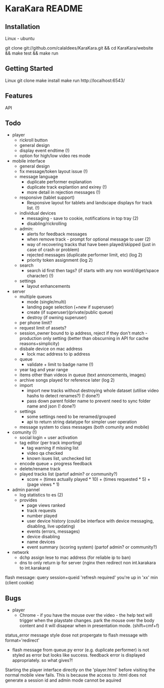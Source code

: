 KaraKara README
===============

Installation
------------

Linux - ubuntu

git clone git://github.com/calaldees/KaraKara.git && cd KaraKara/website && make test && make run


Getting Started
---------------

Linux
git clone <git repo>
make install
make run
http://localhost:6543/


Features
--------

API


Todo
----

* player
  * rickroll button
  * general design
  * display event endtime (!)
  * option for high/low video res mode
* mobile interface
  * general design
  * fix message/token layout issue (!)
  * message language
    * duplicate performer explanation
    * duplicate track explantion and exirey (!)
    * more detail in rejection messages (!)
  * responsive (tablet support)
    * Responsive layout for tablets and landscape displays for track list. (!)
  * individual devices
    * messaging - save to cookie, notifications in top tray (2)
    * disabling/rickrolling
  * admin:
    * alerts for feedback messages
    * when remove track - prompt for optional message to user (2)
    * way of recovering tracks that have been played/skipped (just in case of crash or problem)
    * rejected messages (duplicate performer limit, etc) (log 2)
    * priority token assignment (log 2)
  * search
    * search id first then tags? (if starts with any non word/diget/space character) (!)
  * settings
    * layout enhancements
* server
  * multiple queues
    * mode (single/multi)
    * landing page selection (+new if superuser)
    * create (if superuser)(private/public queue)
    * destroy (if owning superuser)
  * per phone limit?
  * request limit of assets?
  * session_owner bound to ip address, reject if they don't match - production only setting (better than obscurning in API for cache reasons+simplicity)
  * disbale device on mac address
    * lock mac address to ip address
  * queue
    * validate + limit to badge name (!)
  * year tag and year range
  * items other than videos in queue (text annoncements, images)
  * archive songs played for reference later (log 2)
  * import
    * import new tracks without destroying whole dataset (utilise video hashs to detect renames?) (! done?)
    * pass down parent folder name to prevent need to sync folder name and json (! done?)
  * settings
    * some settings need to be renamed/grouped
    * api to return string datatype for simpler user operation
  * message system to class messages (both comunity and mobile)
* comunity (!)
  * social login + user activation
  * tag editor (per track importing)
    * tag warning if missing list
    * video qa checked
    * known isues list, unchecked list
  * encode queue + progress feedback
  * delete/rename track
  * played tracks list (partof admin? or community?)
    * score = (times actually played * 10) + (times requested * 5) + (page views * 1)
* admin pannel
  * log statistics to es (2)
  * provides
    * page views ranked
    * track requests
    * number played
    * user device history (could be interface with device messaging, disabling, live updating)
    * events (errors, messages)
    * device disabling
    * name devices
    * event summary (scoring system) (partof admin? or community?)
* network
  * dchp assign lese to mac address (for reliable ip to ban)
  * dns to only return ip for server (nginx then redirect non int.karakara to int.karakara)



flash message:
  query session+queid 'refresh required'
  you're up in 'xx' min (client cookie)


Bugs
----

* player
  * Chrome - if you have the mouse over the video - the help text will trigger when the playstate changes. park the mouse over the body content and  it will disapear when in presentation mode. (shift+cmf+f)

status_error message style dose not propergate to flash message with format='redirect'
 - flash message from queue.py error (e.g. duplicate performer) is not styled as error but looks like success. feedback error is displayed appropriately. so what gives?!
 
Starting the player interface directly on the 'player.html' before visiting the normal mobile view fails. This is because the access to .html does not generate a session id and admin mode cannot be aquired
